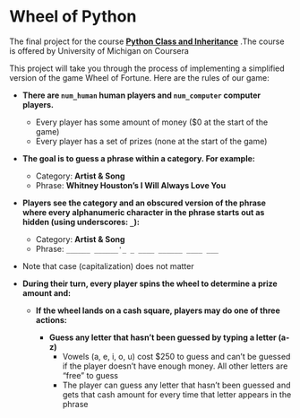 # Wheel of Python
The final project for the course __[Python Class and Inheritance](https://www.coursera.org/learn/python-classes-inheritance)__ .The course is offered by University of Michigan on Coursera     
    
This project will take you through the process of implementing a simplified version of the game Wheel of Fortune. Here are the rules of our game:  
- **There are `num_human` human players and `num_computer` computer players.**
     - Every player has some amount of money ($0 at the start of the game)   
     - Every player has a set of prizes (none at the start of the game)   
- **The goal is to guess a phrase within a category. For example:**   
     - Category: **Artist & Song**
     - Phrase: **Whitney Houston’s I Will Always Love You**   
- **Players see the category and an obscured version of the phrase where every alphanumeric character in the phrase starts out as hidden (using underscores: `_`):**   
     - Category: **Artist & Song**
     - Phrase: `______ ______'_ _ ____ ______ ____ ___`   
- Note that case (capitalization) does not matter   

   
- **During their turn, every player spins the wheel to determine a prize amount and:**   
     
     - **If the wheel lands on a cash square, players may do one of three actions:**  
         
         - **Guess any letter that hasn’t been guessed by typing a letter (a-z)**  
             - Vowels (a, e, i, o, u) cost $250 to guess and can’t be guessed if the player doesn’t have enough money.
               All other letters are “free” to guess
             - The player can guess any letter that hasn’t been guessed and gets that cash
               amount for every time that letter appears in the phrase









